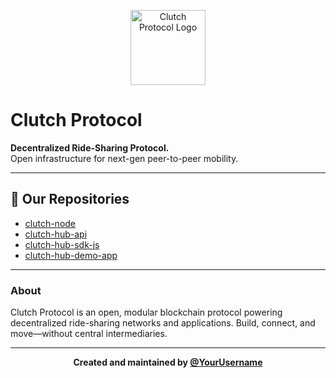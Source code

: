 <p align="center">
  <img src="https://github.com/clutch-protocol/clutch-protocol/raw/main/logo.png" width="120" alt="Clutch Protocol Logo" />
</p>

# Clutch Protocol

**Decentralized Ride-Sharing Protocol.**  
Open infrastructure for next-gen peer-to-peer mobility.

---

## 🚀 Our Repositories

- [clutch-node](https://github.com/clutch-protocol/clutch-node)
- [clutch-hub-api](https://github.com/clutch-protocol/clutch-hub-api)
- [clutch-hub-sdk-js](https://github.com/clutch-protocol/clutch-hub-sdk-js)
- [clutch-hub-demo-app](https://github.com/clutch-protocol/clutch-hub-demo-app)

---

### About

Clutch Protocol is an open, modular blockchain protocol powering decentralized ride-sharing networks and applications. Build, connect, and move—without central intermediaries.

---

<p align="center">
  <b>Created and maintained by <a href="https://github.com/[YourUsername]">@YourUsername</a></b>
</p>
